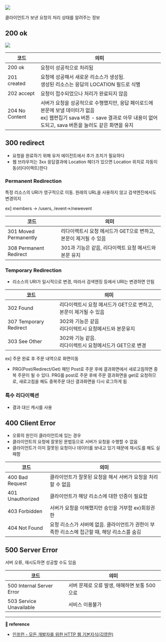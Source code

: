 ![](https://images.velog.io/images/ouo_yoonk/post/9a9fffec-0892-4ca8-84bc-f276f2d74216/HTTP%F0%9F%93%9C.png)

클라이언트가 보낸 요청의 처리 상태를 알려주는 정보

## 200 ok

![](https://images.velog.io/images/ouo_yoonk/post/6c5aeb44-55be-471c-b395-3547e0f4a026/image.png)

| 코드           | 의미                                                                                                                                                                                |
| -------------- | ----------------------------------------------------------------------------------------------------------------------------------------------------------------------------------- |
| 200 ok         | 요청이 성공적으로 처리됨                                                                                                                                                            |
| 201 created    | 요청에 성공해서 새로운 리소스가 생성됨.<br>생성된 리소스는 응답의 LOCATION 필드로 식별                                                                                              |
| 202 accept     | 요청이 접수되었으나 처리가 완료되지 않음                                                                                                                                            |
| 204 No Content | 서버가 요청을 성공적으로 수행했지만, 응답 페이로드에 본문에 보낼 데이터가 없음 <br>ex] 웹편집기 sava 버튼 - save 결과로 아무 내용이 없어도되고, sava 버튼을 눌러도 같은 화면을 유지 |

## 300 redirect

- 요청을 완료하기 위해 유저 에이전트에서 추가 조치가 필요하다
- 웹 브라우저는 3xx 응답결과에 Location 헤더가 있으면 Location 위치로 자동이동(리다이렉트)한다

### Permanent Redirection

특정 리소스의 URI가 영구적으로 이동. 원래의 URL을 사용하지 않고 검색엔진에서도 변경의지

ex] members -> /users, /event->/newevent

| 코드                   | 의미                                                             |
| ---------------------- | ---------------------------------------------------------------- |
| 301 Moved Permanently  | 리다이렉트시 요청 메서드가 GET으로 변하고, 본문이 제거될 수 있음 |
| 308 Permanent Redirect | 301과 기능은 같음, 리다이렉트 요청 메서드와 본문 유지            |

### Temporary Redirection

- 리소스의 URI가 일시적으로 변경, 따라서 검색엔징 등에서 URI는 변경하면 안됨

| 코드                   | 의미                                                             |
| ---------------------- | ---------------------------------------------------------------- |
| 302 Found              | 리다이렉트시 요청 메서드가 GET으로 변하고, 본문이 제거될 수 있음 |
| 307 Temporary Redirect | 302와 기능은 같음 <br> 리다이텍트시 요청메서드와 본문유지        |
| 303 See Other          | 302와 기능 같음. <br>리다이렉트시 요청메서드가 GET으로 변경      |

ex] 주문 완료 후 주문 내역으로 화면이동

- PRG(Post/Redirect/Get) 패턴
  Post로 주문 후에 결과화면에서 새로고침하면 중복 주문이 될 수 있다.
  PRG를 post로 주문 후에 주문 결과화면을 get로 요청하므로, 새로고침을 해도 중복주문 대신 결과화면을 다시 로그하게 됨

### 특수 리다이렉션

- 결과 대신 캐시를 사용

## 400 Client Error

- 오류의 원인이 클라이언트에 있는 경우
- 클라이언트의 요청에 잘못된 문법등으로 서버가 요청을 수행할 수 없음
- 클라이언트가 이미 잘못된 요청이나 데이터를 보내고 있기 때문에 재시도를 해도 실패함

| 코드             | 의미                                                                                         |
| ---------------- | -------------------------------------------------------------------------------------------- |
| 400 Bad Request  | 클라이언트가 잘못된 요청을 해서 서버가 요청을 처리할 수 없음                                 |
| 401 Unauthorized | 클라이언트가 해당 리소스에 대한 인증이 필요함                                                |
| 403 Forbidden    | 서버가 요청을 이해했지만 승인을 거부함 ex)회원권한                                           |
| 404 Not Found    | 요청 리소스가 서버에 없음. 클라이언트가 권한이 부족한 리소스에 접근할 때, 해당 리소스를 숨김 |

## 500 Server Error

서버 오류, 재시도하면 성공할 수도 있음

| 코드                      | 의미                                         |
| ------------------------- | -------------------------------------------- |
| 500 Internal Server Error | 서버 문제로 오류 발생, 애매하면 보통 500으로 |
| 503 Service Unavailable   | 서비스 이용불가                              |

---

**&#128209; reference**

- [인프런 - 모든 개발자를 위한 HTTP 웹 기본지식(김영한)](https://www.inflearn.com/course/http-%EC%9B%B9-%EB%84%A4%ED%8A%B8%EC%9B%8C%ED%81%AC/dashboard)
